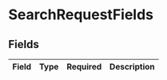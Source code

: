 # SearchRequestFields


## Fields

| Field       | Type        | Required    | Description |
| ----------- | ----------- | ----------- | ----------- |